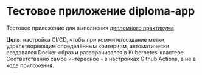 # Тестовое приложение diploma-app

Тестовое приложение для выполнения [дипломного практикума](https://github.com/Roma-EDU/devops-netology/tree/master/diploma)

**Цель**: настройка CI/CD, чтобы при коммите/создание метки, удовлетворяющим определённым критериям, автоматически создавался Docker-образ и разворачивался в Kubernetes-кластере. Соответственно самое интересное - в настройках Github Actions, а не в коде приложения.
